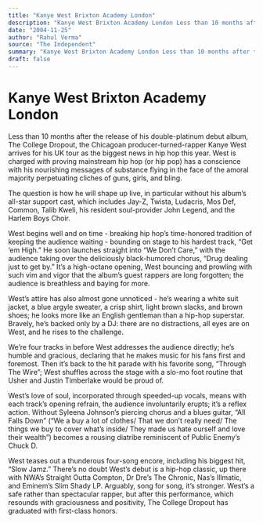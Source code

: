 ```yaml
---
title: "Kanye West Brixton Academy London"
description: "Kanye West Brixton Academy London Less than 10 months after the release of his double-platinum debut album, The College Dropout, the Chicagoan producer-turned-rapper arrives for his UK tour as the big..."
date: "2004-11-25"
author: "Rahul Verma"
source: "The Independent"
summary: "Kanye West Brixton Academy London Less than 10 months after the release of his double-platinum debut album, The College Dropout, the Chicagoan producer-turned-rapper arrives for his UK tour as the biggest news in hip hop this year. West is charged with proving mainstream hip hop (or hip pop) has a conscience with his nourishing messages of substance flying in the face of the amoral majority perpetuating cliches of guns, girls, and bling. The question is how he"
draft: false
---
```


# Kanye West Brixton Academy London

Less than 10 months after the release of his double-platinum debut album, The College Dropout, the Chicagoan producer-turned-rapper Kanye West arrives for his UK tour as the biggest news in hip hop this year. West is charged with proving mainstream hip hop (or hip pop) has a conscience with his nourishing messages of substance flying in the face of the amoral majority perpetuating cliches of guns, girls, and bling.

The question is how he will shape up live, in particular without his album’s all-star support cast, which includes Jay-Z, Twista, Ludacris, Mos Def, Common, Talib Kweli, his resident soul-provider John Legend, and the Harlem Boys Choir.

West begins well and on time - breaking hip hop’s time-honored tradition of keeping the audience waiting - bounding on stage to his hardest track, “Get ‘em High.” He soon launches straight into “We Don’t Care,” with the audience taking over the deliciously black-humored chorus, “Drug dealing just to get by.” It’s a high-octane opening, West bouncing and prowling with such vim and vigor that the album’s guest rappers are long forgotten; the audience is breathless and baying for more.

West’s attire has also almost gone unnoticed - he’s wearing a white suit jacket, a blue argyle sweater, a crisp shirt, light brown slacks, and brown shoes; he looks more like an English gentleman than a hip-hop superstar. Bravely, he’s backed only by a DJ: there are no distractions, all eyes are on West, and he rises to the challenge.

We’re four tracks in before West addresses the audience directly; he’s humble and gracious, declaring that he makes music for his fans first and foremost. Then it’s back to the hit parade with his favorite song, “Through The Wire”; West shuffles across the stage with a slo-mo foot routine that Usher and Justin Timberlake would be proud of.

West’s love of soul, incorporated through speeded-up vocals, means with each track’s opening refrain, the audience involuntarily erupts; it’s a reflex action. Without Syleena Johnson’s piercing chorus and a blues guitar, “All Falls Down” (“We a buy a lot of clothes/ That we don’t really need/ The things we buy to cover what’s inside/ They made us hate ourself and love their wealth”) becomes a rousing diatribe reminiscent of Public Enemy’s Chuck D.

West teases out a thunderous four-song encore, including his biggest hit, “Slow Jamz.” There’s no doubt West’s debut is a hip-hop classic, up there with NWA’s Straight Outta Compton, Dr Dre’s The Chronic, Nas’s Illmatic, and Eminem’s Slim Shady LP. Arguably, song for song, it’s stronger. West’s a safe rather than spectacular rapper, but after this performance, which resounds with graciousness and positivity, The College Dropout has graduated with first-class honors.

